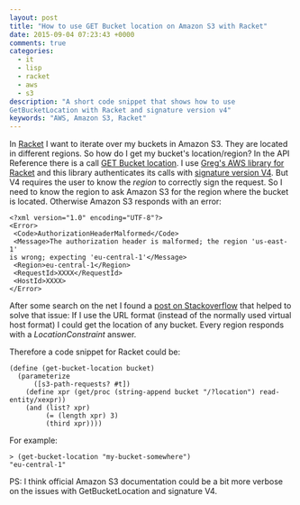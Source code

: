 ```yaml
---
layout: post
title: "How to use GET Bucket location on Amazon S3 with Racket"
date: 2015-09-04 07:23:43 +0000
comments: true
categories: 
  - it
  - lisp
  - racket
  - aws
  - s3
description: "A short code snippet that shows how to use
GetBucketLocation with Racket and signature version v4"
keywords: "AWS, Amazon S3, Racket"
---
```


In [Racket](http://www.racket-lang.org) I want to iterate over my
buckets in Amazon S3. They are located in different regions. So how do
I get my bucket's location/region? In the API Reference there is a
call
[GET Bucket location](http://docs.aws.amazon.com/AmazonS3/latest/API/RESTBucketGETlocation.html). I
use
[Greg's AWS library for Racket](https://github.com/greghendershott/aws)
and this library authenticates its calls with
[signature version V4](http://docs.aws.amazon.com/AmazonS3/latest/API/sigv4-auth-using-authorization-header.html). But
V4 requires the user to know the *region* to correctly sign the
request. So I need to know the region to ask Amazon S3 for the region
where the bucket is located. Otherwise Amazon S3 responds with an
error:

```
<?xml version="1.0" encoding="UTF-8"?>
<Error>
 <Code>AuthorizationHeaderMalformed</Code>
 <Message>The authorization header is malformed; the region 'us-east-1'
is wrong; expecting 'eu-central-1'</Message>
 <Region>eu-central-1</Region>
 <RequestId>XXXX</RequestId>
 <HostId>XXXX>
</Error>
```

After some search on the net I found a
[post on Stackoverflow](http://stackoverflow.com/questions/27091816/retrieve-buckets-objects-without-knowing-buckets-region-with-aws-s3-rest-api)
that helped to solve that issue: If I use the URL format (instead of
the normally used virtual host format) I could get the location of
any bucket. Every region responds with a *LocationConstraint* answer.

Therefore a code snippet for Racket could be:

```
(define (get-bucket-location bucket)
  (parameterize
      ([s3-path-requests? #t])
    (define xpr (get/proc (string-append bucket "/?location") read-entity/xexpr))
    (and (list? xpr)
         (= (length xpr) 3)
         (third xpr))))
```

For example:

```
> (get-bucket-location "my-bucket-somewhere")
"eu-central-1"
```

PS: I think official Amazon S3 documentation could be a bit more verbose on
the issues with GetBucketLocation and signature V4.
